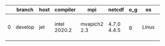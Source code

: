 |    | branch   | host   | compiler     | mpi          | netcdf      | o_g   | os    | build   | u_pass   | u_fail   | s_pass   | s_fail   | e_pass   | e_fail   | nuopc_pass   | nuopc_fail   | artifacts_hash                                                                                                                                     | modified                  |
|----|----------|--------|--------------|--------------|-------------|-------|-------|---------|----------|----------|----------|----------|----------|----------|--------------|--------------|----------------------------------------------------------------------------------------------------------------------------------------------------|---------------------------|
|  0 | develop  | jet    | intel 2020.2 | mvapich2 2.3 | 4.7.0 4.4.5 | g     | Linux | fail    | fail     | fail     | fail     | fail     | fail     | fail     | fail         | fail         | [artifacts](https://github.com/esmf-org/esmf-test-artifacts/tree/0a41b3200d38439e10e11cd76f203d6d14f61b60/develop/jet/intel/2020.2/g/mvapich2/2.3) | 2022-04-14 03:57:47 +0000 |
